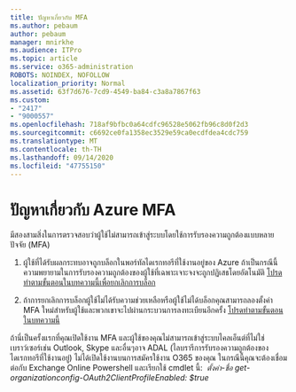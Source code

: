 ```yaml
---
title: ปัญหาเกี่ยวกับ MFA
ms.author: pebaum
author: pebaum
manager: mnirkhe
ms.audience: ITPro
ms.topic: article
ms.service: o365-administration
ROBOTS: NOINDEX, NOFOLLOW
localization_priority: Normal
ms.assetid: 63f7d676-7cd9-4549-ba84-c3a8a7867f63
ms.custom:
- "2417"
- "9000557"
ms.openlocfilehash: 718af9bfbc0a64cdfc96528e5062fb96c8d0f2d3
ms.sourcegitcommit: c6692ce0fa1358ec3529e59ca0ecdfdea4cdc759
ms.translationtype: MT
ms.contentlocale: th-TH
ms.lasthandoff: 09/14/2020
ms.locfileid: "47755150"
---
```

# <a name="issues-with-azure-mfa"></a>ปัญหาเกี่ยวกับ Azure MFA
มีสองสามสิ่งในการตรวจสอบว่าผู้ใช้ไม่สามารถเข้าสู่ระบบโดยใช้การรับรองความถูกต้องแบบหลายปัจจัย (MFA)

1. ผู้ใช้ที่ได้รับผลกระทบอาจถูกบล็อกในพอร์ทัลไดเรกทอรีที่ใช้งานอยู่ของ Azure ถ้าเป็นกรณีนี้ความพยายามในการรับรองความถูกต้องของผู้ใช้ที่เฉพาะเจาะจงจะถูกปฏิเสธโดยอัตโนมัติ [โปรดทำตามขั้นตอนในบทความนี้เพื่อยกเลิกการบล็อก](https://docs.microsoft.com/azure/active-directory/authentication/howto-mfa-mfasettings#block-and-unblock-users)

2. ถ้าการยกเลิกการบล็อกผู้ใช้ไม่ได้รับความช่วยเหลือหรือผู้ใช้ไม่ได้บล็อกคุณสามารถลองตั้งค่า MFA ใหม่สำหรับผู้ใช้และพวกเขาจะไปผ่านกระบวนการลงทะเบียนอีกครั้ง [โปรดทำตามขั้นตอนในบทความนี้](https://docs.microsoft.com/azure/active-directory/authentication/howto-mfa-userdevicesettings#require-users-to-provide-contact-methods-again)

ถ้านี่เป็นครั้งแรกที่คุณเปิดใช้งาน MFA และผู้ใช้ของคุณไม่สามารถเข้าสู่ระบบไคลเอ็นต์ที่ไม่ใช่เบราว์เซอร์เช่น Outlook, Skype และอื่นๆอาจ ADAL (ไลบรารีการรับรองความถูกต้องของไดเรกทอรีที่ใช้งานอยู่) ไม่ได้เปิดใช้งานบนการสมัครใช้งาน O365 ของคุณ ในกรณีนี้คุณจะต้องเชื่อมต่อกับ Exchange Online Powershell และเรียกใช้ cmdlet นี้:  *ตั้งค่า-ชื่อ get-organizationconfig-OAuth2ClientProfileEnabled: $true*